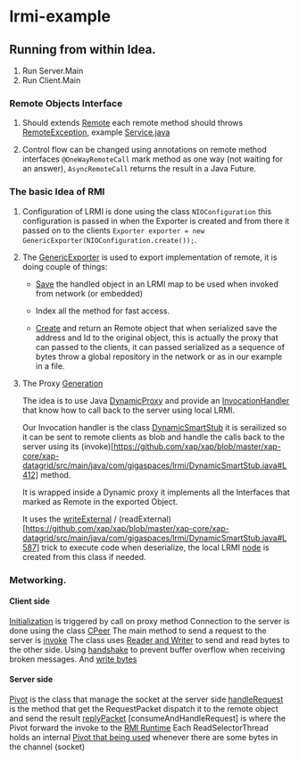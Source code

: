 # lrmi-example

## Running from within Idea.

1. Run Server.Main
2. Run Client.Main

### Remote Objects Interface

1. Should extends [Remote](https://docs.oracle.com/javase/8/docs/api/java/rmi/Remote.html) each remote method should throws [RemoteException](https://docs.oracle.com/javase/8/docs/api/index.html?java/rmi/RemoteException.html), example [Service.java](https://github.com/Gigaspaces/lrmi-example/blob/master/src/main/java/com/gigaspaces/example/Service.java)

2. Control flow  can be changed using annotations on remote method interfaces `@OneWayRemoteCall` mark method as one way (not waiting for an answer), `AsyncRemoteCall` returns the result in a Java Future. 

### The basic Idea of RMI

1. Configuration of LRMI is done using the class `NIOConfiguration` this configuration is passed in when the Exporter is created and from there it passed on to the clients `Exporter exporter = new GenericExporter(NIOConfiguration.create());`.

2. The [GenericExporter](https://github.com/xap/xap/blob/master/xap-core/xap-datagrid/src/main/java/com/gigaspaces/lrmi/GenericExporter.java)  is used to export implementation of remote, it is doing couple of things:

   * [Save](https://github.com/xap/xap/blob/master/xap-core/xap-datagrid/src/main/java/com/gigaspaces/lrmi/GenericExporter.java#L290) the handled object in an LRMI map to be used when invoked from network (or embedded)
   
   * Index all the method for fast access.
   
   * [Create](https://github.com/xap/xap/blob/master/xap-core/xap-datagrid/src/main/java/com/gigaspaces/lrmi/GenericExporter.java#L288) and return an Remote object that when serialized save the address and Id to the original object, this is actually the proxy that can passed to the clients, it can passed serialized as a sequence of bytes throw a global repository in the network or as in our example in a file.

3. The Proxy [Generation](https://github.com/xap/xap/blob/master/xap-core/xap-datagrid/src/main/java/com/gigaspaces/lrmi/LRMIRuntime.java#L317)

   The idea is to use Java [DynamicProxy](https://docs.oracle.com/javase/8/docs/technotes/guides/reflection/proxy.html) and provide an [InvocationHandler](https://docs.oracle.com/javase/8/docs/api/java/lang/reflect/InvocationHandler.html) that know how to call back to the server using local LRMI.
   
   Our Invocation handler is the class [DynamicSmartStub](https://github.com/xap/xap/blob/master/xap-core/xap-datagrid/src/main/java/com/gigaspaces/lrmi/DynamicSmartStub.java#L89) it is serailized so it can be sent to remote clients as blob and handle the calls back to the server using its (invoke)[https://github.com/xap/xap/blob/master/xap-core/xap-datagrid/src/main/java/com/gigaspaces/lrmi/DynamicSmartStub.java#L412] method.
   
   It is wrapped inside a Dynamic proxy it implements all the Interfaces that marked as Remote in the exported Object.
   
   It uses the [writeExternal](https://github.com/xap/xap/blob/master/xap-core/xap-datagrid/src/main/java/com/gigaspaces/lrmi/DynamicSmartStub.java#L517) / (readExternal)[https://github.com/xap/xap/blob/master/xap-core/xap-datagrid/src/main/java/com/gigaspaces/lrmi/DynamicSmartStub.java#L587] trick to execute code when deserialize, the local LRMI [node](https://github.com/xap/xap/blob/master/xap-core/xap-datagrid/src/main/java/com/gigaspaces/lrmi/DynamicSmartStub.java#L492) is created from this class if needed.
           
### Metworking.

#### Client side
[Initialization](https://github.com/xap/xap/blob/master/xap-core/xap-datagrid/src/main/java/com/gigaspaces/lrmi/nio/PAdapter.java#L99) is triggered by call on proxy method
Connection to the server is done using the class [CPeer](https://github.com/xap/xap/blob/master/xap-core/xap-datagrid/src/main/java/com/gigaspaces/lrmi/nio/CPeer.java)
The main method to send a request to the server is [invoke](https://github.com/xap/xap/blob/master/xap-core/xap-datagrid/src/main/java/com/gigaspaces/lrmi/nio/CPeer.java#L631)
The class uses [Reader and Writer](https://github.com/xap/xap/blob/master/xap-core/xap-datagrid/src/main/java/com/gigaspaces/lrmi/nio/CPeer.java#L123) to send and read bytes to the other side.
Using [handshake](https://github.com/xap/xap/blob/master/xap-core/xap-datagrid/src/main/java/com/gigaspaces/lrmi/nio/CPeer.java#L591) to prevent buffer overflow when receiving broken messages.
And [write bytes](https://github.com/xap/xap/blob/master/xap-core/xap-datagrid/src/main/java/com/gigaspaces/lrmi/nio/Writer.java#L381)  


#### Server side
[Pivot](https://github.com/xap/xap/blob/master/xap-core/xap-datagrid/src/main/java/com/gigaspaces/lrmi/nio/Pivot.java#L237) is the class that manage the socket at the server side
[handleRequest](https://github.com/xap/xap/blob/master/xap-core/xap-datagrid/src/main/java/com/gigaspaces/lrmi/nio/Pivot.java#L554) is the method that get the RequestPacket dispatch it to the remote object and send the result [replyPacket](https://github.com/xap/xap/blob/master/xap-core/xap-datagrid/src/main/java/com/gigaspaces/lrmi/nio/Pivot.java#L587)
[consumeAndHandleRequest] is where the Pivot forward the invoke to the [RMI Runtime](https://github.com/xap/xap/blob/master/xap-core/xap-datagrid/src/main/java/com/gigaspaces/lrmi/nio/Pivot.java#L494)
Each ReadSelectorThread holds an internal [Pivot that being used](https://github.com/xap/xap/blob/master/xap-core/xap-datagrid/src/main/java/com/gigaspaces/lrmi/nio/selector/handler/ReadSelectorThread.java#L62) whenever there are some bytes in the channel (socket)              
    